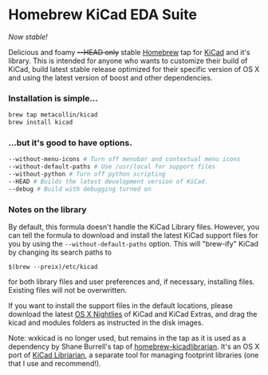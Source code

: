 # Homebrew KiCad EDA Suite 
_Now stable!_

Delicious and foamy ~~--HEAD  only~~ stable [Homebrew](https://github.com/mxcl/homebrew) tap for [KiCad](http://www.kicad-pcb.org) and it's library.  This is intended for anyone who wants to customize their build of KiCad, build latest stable release optimized for their specific version of OS X and using the latest version of boost and other dependencies.  

### Installation is simple...
```sh
brew tap metacollin/kicad
brew install kicad
```

### ...but it's good to have options.
```sh
--without-menu-icons # Turn off menubar and contextual menu icons
--without-default-paths # Use /usr/local for support files
--without-python # Turn off python scripting
--HEAD # Builds the latest development version of KiCad.
--debug # Build with debugging turned on
```

### Notes on the library
By default, this formula doesn't handle the KiCad Library files.  However, you can tell the formula to download and install the latest KiCad support files for you by using the `--without-default-paths` option.  This will "brew-ify" KiCad by changing its search paths to

`$(brew --preix)/etc/kicad`

for both library files and user preferences and, if necessary, installing files.  Existing files will not be overwritten.  

If you want to install the support files in the default locations, please download the latest [OS X Nightlies](http://downloads.kicad-pcb.org/osx/) 
of KiCad and KiCad Extras, and drag the kicad and modules folders as instructed in the disk images. 

Note: wxkicad is no longer used, but remains in the tap as it is used as a dependency by Shane Burrell's tap of [homebrew-kicadlibrarian](https://github.com/shaneburrell/homebrew-kicadlibrarian).  It's an OS X port of  [KiCad Libriarian](http://www.compuphase.com/electronics/kicadlibrarian_en.htm), a separate tool for managing footprint libraries (one that I use and recommend!).
